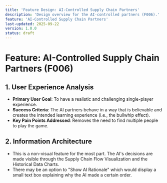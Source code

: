 ```yaml
---
title: 'Feature Design: AI-Controlled Supply Chain Partners'
description: 'Design overview for the AI-controlled partners (F006).'
feature: 'AI-Controlled Supply Chain Partners'
last-updated: 2025-09-22
version: 1.0.0
status: draft
---
```


# Feature: AI-Controlled Supply Chain Partners (F006)

## 1. User Experience Analysis

- **Primary User Goal**: To have a realistic and challenging single-player experience.
- **Success Criteria**: The AI partners behave in a way that is believable and creates the intended learning experience (i.e., the bullwhip effect).
- **Key Pain Points Addressed**: Removes the need to find multiple people to play the game.

## 2. Information Architecture

- This is a non-visual feature for the most part. The AI's decisions are made visible through the Supply Chain Flow Visualization and the Historical Data Charts.
- There may be an option to "Show AI Rationale" which would display a small text box explaining why the AI made a certain order.
